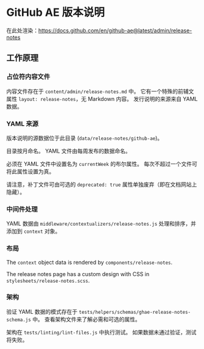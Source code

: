 # GitHub AE 版本说明

在此处渲染：https://docs.github.com/en/github-ae@latest/admin/release-notes

## 工作原理

### 占位符内容文件

内容文件存在于 `content/admin/release-notes.md` 中。 它有一个特殊的前辅文属性 `layout: release-notes`，无 Markdown 内容。 发行说明的来源来自 YAML 数据。

### YAML 来源

版本说明的源数据位于此目录 (`data/release-notes/github-ae`)。

目录按月命名。 YAML 文件由每周发布的数据命名。

必须在 YAML 文件中设置名为 `currentWeek` 的布尔属性。 每次不超过一个文件可将此属性设置为真。

请注意，补丁文件可由可选的 `deprecated: true` 属性单独废弃（即在文档网站上隐藏）。

### 中间件处理

YAML 数据由 `middleware/contextualizers/release-notes.js` 处理和排序，并添加到 `context` 对象。

### 布局

The `context` object data is rendered by `components/release-notes`.

The release notes page has a custom design with CSS in `stylesheets/release-notes.scss`.

### 架构

验证 YAML 数据的模式存在于 `tests/helpers/schemas/ghae-release-notes-schema.js` 中。 查看架构文件来了解必需和可选的属性。

架构在 `tests/linting/lint-files.js` 中执行测试。 如果数据未通过验证，测试将失败。
